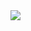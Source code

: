 <a href="https://www.telerik.com/kendo-react-ui?utm_medium=referral&utm_source=npm&utm_campaign=kendo-ui-react-trial-npm-labels&utm_content=banner" target="_blank">
<img src="https://www.telerik.com/kendo-react-ui/components/npm-banner.svg">
</a>
